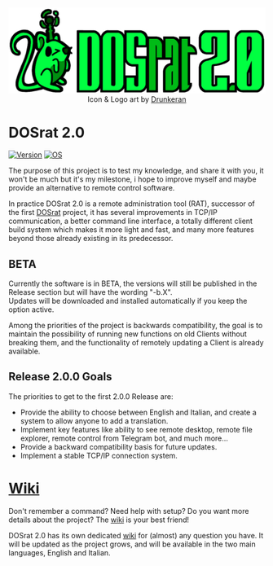 <p align="center"><img src="https://raw.githubusercontent.com/Criper98/DOSrat-2.0/main/Immagini/LogoTras.png" width="650"></br>
Icon & Logo art by <a href="https://www.instagram.com/drunkeran.e.co/">Drunkeran</a>
</p>

# DOSrat 2.0

[![Version](https://img.shields.io/github/v/tag/Criper98/DOSrat-2.0?color=brightgreen&label=Version&style=flat-square)]()
[![OS](https://img.shields.io/badge/OS-Windows-blue?style=flat-square)]()

The purpose of this project is to test my knowledge, and share it with you, it won't be much but it's my milestone, i hope to improve myself and maybe provide an alternative to remote control software.

In practice DOSrat 2.0 is a remote administration tool (RAT), successor of the first [DOSrat](https://github.com/Criper98/DOSrat) project, it has several improvements in TCP/IP communication, a better command line interface, a totally different client build system which makes it more light and fast, and many more features beyond those already existing in its predecessor.

## BETA

Currently the software is in BETA, the versions will still be published in the Release section but will have the wording "-b.X".<br/>
Updates will be downloaded and installed automatically if you keep the option active.<br/>

Among the priorities of the project is backwards compatibility, the goal is to maintain the possibility of running new functions on old Clients without breaking them, and the functionality of remotely updating a Client is already available.

## Release 2.0.0 Goals

The priorities to get to the first 2.0.0 Release are:
* Provide the ability to choose between English and Italian, and create a system to allow anyone to add a translation.
* Implement key features like ability to see remote desktop, remote file explorer, remote control from Telegram bot, and much more…
* Provide a backward compatibility basis for future updates.
* Implement a stable TCP/IP connection system.

# [Wiki](https://github.com/Criper98/DOSrat-2.0/wiki)

Don't remember a command? Need help with setup? Do you want more details about the project? The [wiki](https://github.com/Criper98/DOSrat-2.0/wiki) is your best friend!

DOSrat 2.0 has its own dedicated [wiki](https://github.com/Criper98/DOSrat-2.0/wiki) for (almost) any question you have. It will be updated as the project grows, and will be available in the two main languages, English and Italian.
